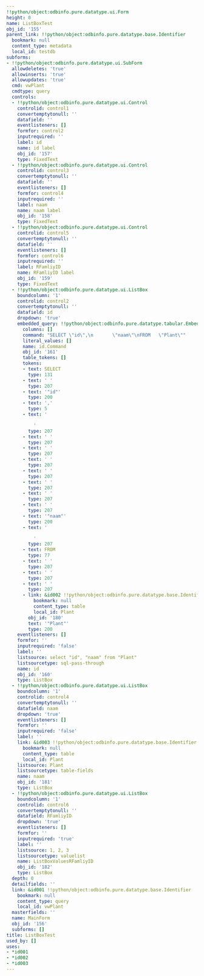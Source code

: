 ```yaml
---
!!python/object:odbinfo.pure.datatype.ui.Form
height: 0
name: ListBoxTest
obj_id: '155'
parent_link: !!python/object:odbinfo.pure.datatype.base.Identifier
  bookmark: null
  content_type: metadata
  local_id: testdb
subforms:
- !!python/object:odbinfo.pure.datatype.ui.SubForm
  allowdeletes: 'true'
  allowinserts: 'true'
  allowupdates: 'true'
  cmd: vwPlant
  cmdtype: query
  controls:
  - !!python/object:odbinfo.pure.datatype.ui.Control
    controlid: control1
    convertemptytonull: ''
    datafield: ''
    eventlisteners: []
    formfor: control2
    inputrequired: ''
    label: id
    name: id label
    obj_id: '157'
    type: FixedText
  - !!python/object:odbinfo.pure.datatype.ui.Control
    controlid: control3
    convertemptytonull: ''
    datafield: ''
    eventlisteners: []
    formfor: control4
    inputrequired: ''
    label: naam
    name: naam label
    obj_id: '158'
    type: FixedText
  - !!python/object:odbinfo.pure.datatype.ui.Control
    controlid: control5
    convertemptytonull: ''
    datafield: ''
    eventlisteners: []
    formfor: control6
    inputrequired: ''
    label: RFamliyID
    name: RFamliyID label
    obj_id: '159'
    type: FixedText
  - !!python/object:odbinfo.pure.datatype.ui.ListBox
    boundcolumn: '1'
    controlid: control2
    convertemptytonull: ''
    datafield: id
    dropdown: 'true'
    embedded_query: !!python/object:odbinfo.pure.datatype.tabular.EmbeddedQuery
      columns: []
      command: "SELECT \"id\",\n       \"naam\"\nFROM   \"Plant\""
      literal_values: []
      name: id.Command
      obj_id: '161'
      table_tokens: []
      tokens:
      - text: SELECT
        type: 131
      - text: ' '
        type: 207
      - text: '"id"'
        type: 200
      - text: ','
        type: 5
      - text: '

          '
        type: 207
      - text: ' '
        type: 207
      - text: ' '
        type: 207
      - text: ' '
        type: 207
      - text: ' '
        type: 207
      - text: ' '
        type: 207
      - text: ' '
        type: 207
      - text: ' '
        type: 207
      - text: '"naam"'
        type: 200
      - text: '

          '
        type: 207
      - text: FROM
        type: 77
      - text: ' '
        type: 207
      - text: ' '
        type: 207
      - text: ' '
        type: 207
      - link: &id002 !!python/object:odbinfo.pure.datatype.base.Identifier
          bookmark: null
          content_type: table
          local_id: Plant
        obj_id: '180'
        text: '"Plant"'
        type: 200
    eventlisteners: []
    formfor: ''
    inputrequired: 'false'
    label: ''
    listsource: select "id", "naam" from "Plant"
    listsourcetype: sql-pass-through
    name: id
    obj_id: '160'
    type: ListBox
  - !!python/object:odbinfo.pure.datatype.ui.ListBox
    boundcolumn: '1'
    controlid: control4
    convertemptytonull: ''
    datafield: naam
    dropdown: 'true'
    eventlisteners: []
    formfor: ''
    inputrequired: 'false'
    label: ''
    link: &id003 !!python/object:odbinfo.pure.datatype.base.Identifier
      bookmark: null
      content_type: table
      local_id: Plant
    listsource: Plant
    listsourcetype: table-fields
    name: naam
    obj_id: '181'
    type: ListBox
  - !!python/object:odbinfo.pure.datatype.ui.ListBox
    boundcolumn: '1'
    controlid: control6
    convertemptytonull: ''
    datafield: RFamliyID
    dropdown: 'true'
    eventlisteners: []
    formfor: ''
    inputrequired: 'true'
    label: ''
    listsource: 1, 2, 3
    listsourcetype: valuelist
    name: ListBoxValuesRFamliyID
    obj_id: '182'
    type: ListBox
  depth: 0
  detailfields: ''
  link: &id001 !!python/object:odbinfo.pure.datatype.base.Identifier
    bookmark: null
    content_type: query
    local_id: vwPlant
  masterfields: ''
  name: MainForm
  obj_id: '156'
  subforms: []
title: ListBoxTest
used_by: []
uses:
- *id001
- *id002
- *id003
---
```

